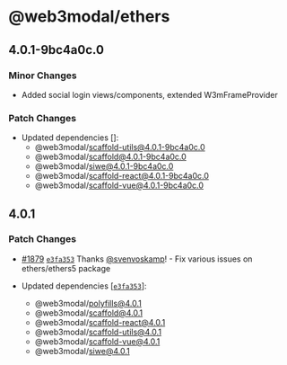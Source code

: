 # @web3modal/ethers

## 4.0.1-9bc4a0c.0

### Minor Changes

- Added social login views/components, extended W3mFrameProvider

### Patch Changes

- Updated dependencies []:
  - @web3modal/scaffold-utils@4.0.1-9bc4a0c.0
  - @web3modal/scaffold@4.0.1-9bc4a0c.0
  - @web3modal/siwe@4.0.1-9bc4a0c.0
  - @web3modal/scaffold-react@4.0.1-9bc4a0c.0
  - @web3modal/scaffold-vue@4.0.1-9bc4a0c.0

## 4.0.1

### Patch Changes

- [#1879](https://github.com/WalletConnect/web3modal/pull/1879) [`e3fa353`](https://github.com/WalletConnect/web3modal/commit/e3fa35396e3d2b1153d12bfaf92738bc67b46640) Thanks [@svenvoskamp](https://github.com/svenvoskamp)! - Fix various issues on ethers/ethers5 package

- Updated dependencies [[`e3fa353`](https://github.com/WalletConnect/web3modal/commit/e3fa35396e3d2b1153d12bfaf92738bc67b46640)]:
  - @web3modal/polyfills@4.0.1
  - @web3modal/scaffold@4.0.1
  - @web3modal/scaffold-react@4.0.1
  - @web3modal/scaffold-utils@4.0.1
  - @web3modal/scaffold-vue@4.0.1
  - @web3modal/siwe@4.0.1
